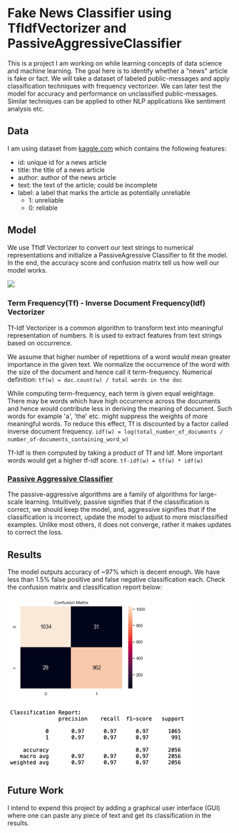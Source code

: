 # Fake News Classifier using TfIdfVectorizer and PassiveAggressiveClassifier

This is a project I am working on while learning concepts of data science and machine learning. The goal here is to identify whether a "news" article is fake or fact. We will take a dataset of labeled public-messages and apply classification techniques with frequency vectorizer. We can later test the model for accuracy and performance on unclassified public-messages. Similar techniques can be applied to other NLP applications like sentiment analysis etc.

## Data

I am using dataset from [kaggle.com](https://www.kaggle.com/c/fake-news/data) which contains the following features:

- id: unique id for a news article
- title: the title of a news article
- author: author of the news article
- text: the text of the article; could be incomplete
- label: a label that marks the article as potentially unreliable
	- 1: unreliable
	- 0: reliable

## Model

We use TfIdf Vectorizer to convert our text strings to numerical representations and initialize a PassiveAgressive Classifier to fit the model. In the end, the accuracy score and confusion matrix tell us how well our model works.

![](https://ars.els-cdn.com/content/image/1-s2.0-S0378437119317546-gr1.jpg)

### Term Frequency(Tf) - Inverse Document Frequency(Idf) Vectorizer
Tf-Idf Vectorizer is a common algorithm to transform text into meaningful representation of numbers. It is used to extract features from text strings based on occurrence.

We assume that higher number of repetitions of a word would mean greater importance in the given text. We normalize the occurrence of the word with the size of the document and hence call it term-frequency.
Numerical definition:
`tf(w) = doc.count(w) / total words in the doc`

While computing term-frequency, each term is given equal weightage. There may be words which have high occurrence across the documents and hence would contribute less in deriving the meaning of document. Such words for example 'a', 'the' etc. might suppress the weights of more meaningful words. To reduce this effect, Tf is discounted by a factor called inverse document frequency.
`idf(w) = log(total_number_of_documents / number_of-documents_containing_word_w)`

Tf-Idf is then computed by taking a product of Tf and Idf. More important words would get a higher tf-idf score.
`tf-idf(w) = tf(w) * idf(w)`

### [Passive Aggressive Classifier](http://jmlr.csail.mit.edu/papers/volume7/crammer06a/crammer06a.pdf)
The passive-aggressive algorithms are a family of algorithms for large-scale learning.
Intuitively, passive signifies that if the classification is correct, we should keep the model, and, aggressive signifies that if the classification is incorrect, update the model to adjust to more misclassified examples. Unlike most others, it does not converge, rather it makes updates to correct the loss.

## Results

The model outputs accuracy of ~97% which is decent enough. We have less than 1.5% false positive and false negative classification each. Check the confusion matrix and classification report below:

![](results.png)

## Future Work
I intend to expend this project by adding a graphical user interface (GUI) where one can paste any piece of text and get its classification in the results.
